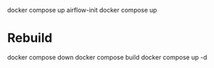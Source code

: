 docker compose up airflow-init
docker compose up

# Rebuild

docker compose down
docker compose build
docker compose up -d

